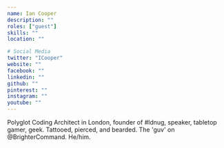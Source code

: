 ```yaml
---
name: Ian Cooper
description: ""
roles: ["guest"]
skills: ""
location: ""

# Social Media
twitter: "ICooper"
website: ""
facebook: ""
linkedin: ""
github: ""
pinterest: ""
instagram: ""
youtube: ""
---
```

Polyglot Coding Architect in London, founder of #ldnug, speaker, tabletop gamer, geek. Tattooed, pierced, and bearded. The 'guv' on @BrighterCommand. He/him.
<!--more-->

